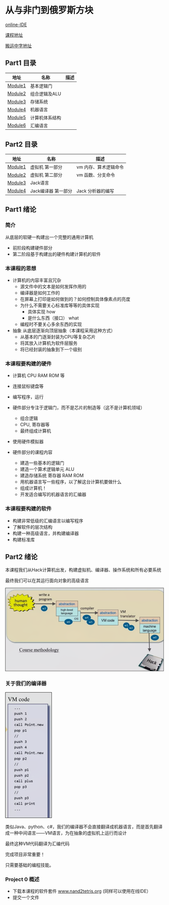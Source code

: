 # 从与非门到俄罗斯方块

[online-IDE](https://nand2tetris.github.io/web-ide/chip)

[课程地址](https://www.coursera.org/learn/build-a-computer/home/week/1)

[搬运中字地址](https://www.bilibili.com/video/BV1KJ411s7QJ)

## Part1 目录

| 地址 | 名称 | 描述 |
| - | - | - |
| [Module1](Part1/Unit1.md) | 基本逻辑门 | |
| [Module2](Part1/Unit2.md) | 组合逻辑及ALU | |
| [Module3](Part1/Unit3.md) | 存储系统 | |
| [Module4](Part1/Unit4.md) | 机器语言 | |
| [Module5](Part1/Unit5.md) | 计算机体系结构 | |
| [Module6](Part1/Unit6.md) | 汇编语言 | |

## Part2 目录

| 地址 | 名称 | 描述 |
| - | - | - |
| [Module1](Part2/Unit1.md) | 虚拟机 第一部分 | vm 内存、算术逻辑命令 |
| [Module2](Part2/Unit2.md) | 虚拟机 第二部分 | vm 函数、分支命令 |
| [Module3](Part2/Unit3.md) | Jack语言 | |
| [Module4](Part2/Unit4.md) | Jack编译器 第一部分 | Jack 分析器的编写 |

## Part1 绪论

### 简介

从底层的软硬一构建出一个完整的通用计算机

* 前阶段构建硬件部分
* 第二阶段基于构建出的硬件构建计算机的软件

### 本课程的思想 

* 计算机的内容丰富且冗杂 
    * 源文件中的文本是如何发挥作用的
    * 编译器是如何工作的
    * 在屏幕上打印是如何做到的？如何控制具体像素点的亮度
    * 为什么不需要关心标准库等等的具体实现
        * 具体实现 how
        * 是什么东西（接口） what
    * 编程时不要关心多余东西的实现
* 抽象 从底层逐渐向顶层抽象（本课程采用这种方式）
    * 从基本的门逐渐封装为CPU等复杂芯片
    * 将其放入计算机为软件层服务
    * 将已经封装的抽象到下一个级别

### 本课程要构建的硬件 

* 计算机 CPU RAM ROM 等
* 连接鼠标键盘等
* 编写程序，运行

* 硬件部分专注于逻辑门，而不是芯片的制造等（这不是计算机领域）
    * 组合逻辑
    * CPU, 寄存器等
    * 最终组成计算机
* 使用硬件模拟器

* 硬件部分的课程内容
    * 建造一些基本的逻辑门
    * 建造一个算术逻辑单元 ALU
    * 建造存储系统 寄存器 RAM ROM
    * 用机器语言写一些程序，以了解这台计算机要做什么
    * 组成计算机！
    * 开发适合编写的机器语言的汇编器

### 本课程要构建的软件

* 构建非常低级的汇编语言以编写程序
* 了解软件的层次结构
* 构建一种高级语言，并构建编译器
* 构建标准库

## Part2 绪论

本课程我们从Hack计算机出发，构建虚拟机、编译器、操作系统和所有必要系统

最终我们可以在其运行面向对象的高级语言

![](img/aa5b258f.png)

### 关于我们的编译器

![](img/e751813e.png)

类似Java、python、c#，我们的编译器不会直接翻译成机器语言，而是首先翻译成一种中间语言——VM语言，为在抽象的虚拟机上运行而设计

最终这种VM代码翻译为汇编代码

完成项目非常重要！

只需要基础的编程技能。

### Project 0 概述

* 下载本课程的软件套件 www.nand2tetris.org (同样可以使用在线IDE）
* 提交一个文件
